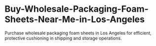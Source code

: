# Buy-Wholesale-Packaging-Foam-Sheets-Near-Me-in-Los-Angeles
Purchase wholesale packaging foam sheets in Los Angeles for efficient, protective cushioning in shipping and storage operations.
